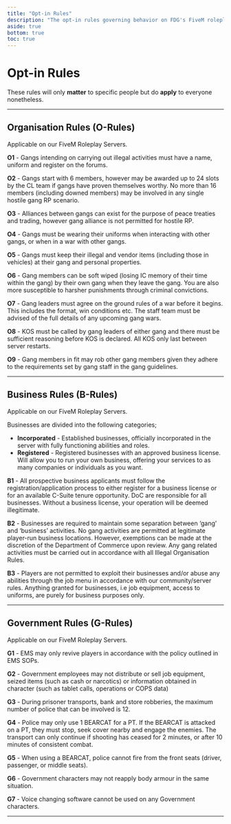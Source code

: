 ```yaml
---
title: "Opt-in Rules"
description: "The opt-in rules governing behavior on FDG's FiveM roleplay server and FDG generally"
aside: true
bottom: true
toc: true
---
```

# Opt-in Rules

These rules will only **matter** to specific people but do **apply** to everyone nonetheless.

---

## Organisation Rules (O-Rules)

Applicable on our FiveM Roleplay Servers.

**O1** - Gangs intending on carrying out illegal activities must have a name, uniform and register on the forums.

**O2** - Gangs start with 6 members, however may be awarded up to 24 slots by the CL team if gangs have proven themselves worthy. No more than 16 members (including downed members) may be involved in any single hostile gang RP scenario.

**O3** - Alliances between gangs can exist for the purpose of peace treaties and trading, however gang alliance is not permitted for hostile RP.

**O4** - Gangs must be wearing their uniforms when interacting with other gangs, or when in a war with other gangs.

**O5** - Gangs must keep their illegal and vendor items (including those in vehicles) at their gang and personal properties.

**O6** - Gang members can be soft wiped (losing IC memory of their time within the gang) by their own gang when they leave the gang. You are also more susceptible to harsher punishments through criminal convictions.

**O7** - Gang leaders must agree on the ground rules of a war before it begins. This includes the format, win conditions etc. The staff team must be advised of the full details of any upcoming gang wars.

**O8** - KOS must be called by gang leaders of either gang and there must be sufficient reasoning before KOS is declared. All KOS only last between server restarts.

**O9** - Gang members in fit may rob other gang members given they adhere to the requirements set by gang staff in the gang guidelines.

---

## Business Rules (B-Rules)

Applicable on our FiveM Roleplay Servers.

Businesses are divided into the following categories; 
- **Incorporated** - Established businesses, officially incorporated in the server with fully functioning abilities and roles.
- **Registered** - Registered businesses with an approved business license. Will allow you to run your own business, offering your services to as many companies or individuals as you want.

**B1** - All prospective business applicants must follow the registration/application process to either register for a business license or for an available C-Suite tenure opportunity. DoC are responsible for all businesses. Without a business license, your operation will be deemed illegitimate.

**B2** - Businesses are required to maintain some separation between ‘gang’ and ‘business’ activities. No gang activities are permitted at legitimate player-run business locations. However, exemptions can be made at the discretion of the Department of Commerce upon review. Any gang related activities must be carried out in accordance with all Illegal Organisation Rules.

**B3** - Players are not permitted to exploit their businesses and/or abuse any abilities through the job menu in accordance with our community/server rules. Anything granted for businesses, i.e job equipment, access to uniforms, are purely for business purposes only.

---

## Government Rules (G-Rules)

Applicable on our FiveM Roleplay Servers.

**G1** - EMS may only revive players in accordance with the policy outlined in EMS SOPs.

**G2** - Government employees may not distribute or sell job equipment, seized items (such as cash or narcotics) or information obtained in character (such as tablet calls, operations or COPS data)

**G3** - During prisoner transports, bank and store robberies, the maximum number of police that can be involved is 12. 

**G4** - Police may only use 1 BEARCAT for a PT. If the BEARCAT is attacked on a PT, they must stop, seek cover nearby and engage the enemies. The transport can only continue if shooting has ceased for 2 minutes, or after 10 minutes of consistent combat.

**G5** - When using a BEARCAT, police cannot fire from the front seats (driver, passenger, or middle seats). 

**G6** - Government characters may not reapply body armour in the same situation.

**G7** - Voice changing software cannot be used on any Government characters.

---
